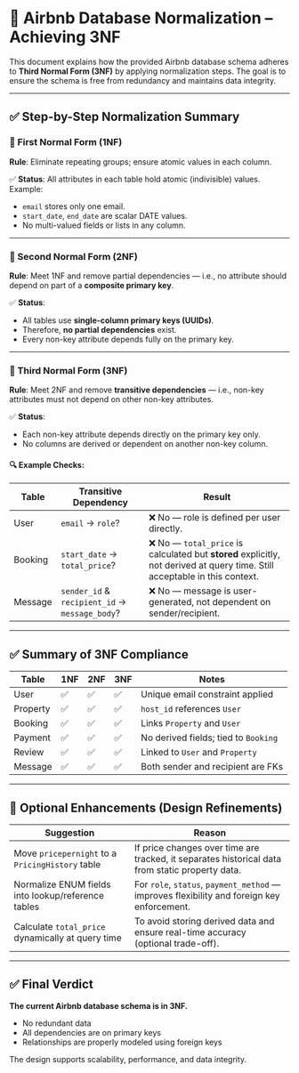# 🧠 Airbnb Database Normalization – Achieving 3NF

This document explains how the provided Airbnb database schema adheres to **Third Normal Form (3NF)** by applying normalization steps. The goal is to ensure the schema is free from redundancy and maintains data integrity.

---

## ✅ Step-by-Step Normalization Summary

### 🔹 First Normal Form (1NF)
**Rule**: Eliminate repeating groups; ensure atomic values in each column.

✅ **Status**: All attributes in each table hold atomic (indivisible) values.  
Example:
- `email` stores only one email.
- `start_date`, `end_date` are scalar DATE values.
- No multi-valued fields or lists in any column.

---

### 🔹 Second Normal Form (2NF)
**Rule**: Meet 1NF and remove partial dependencies — i.e., no attribute should depend on part of a **composite primary key**.

✅ **Status**:  
- All tables use **single-column primary keys (UUIDs)**.
- Therefore, **no partial dependencies** exist.
- Every non-key attribute depends fully on the primary key.

---

### 🔹 Third Normal Form (3NF)
**Rule**: Meet 2NF and remove **transitive dependencies** — i.e., non-key attributes must not depend on other non-key attributes.

✅ **Status**:  
- Each non-key attribute depends directly on the primary key only.
- No columns are derived or dependent on another non-key column.

#### 🔍 Example Checks:
| Table     | Transitive Dependency | Result |
|-----------|------------------------|--------|
| User      | `email` → `role`?      | ❌ No — role is defined per user directly. |
| Booking   | `start_date` → `total_price`? | ❌ No — `total_price` is calculated but **stored** explicitly, not derived at query time. Still acceptable in this context. |
| Message   | `sender_id` & `recipient_id` → `message_body`? | ❌ No — message is user-generated, not dependent on sender/recipient. |

---

## ✅ Summary of 3NF Compliance

| Table     | 1NF | 2NF | 3NF | Notes |
|-----------|-----|-----|-----|-------|
| User      | ✅  | ✅  | ✅  | Unique email constraint applied |
| Property  | ✅  | ✅  | ✅  | `host_id` references `User` |
| Booking   | ✅  | ✅  | ✅  | Links `Property` and `User` |
| Payment   | ✅  | ✅  | ✅  | No derived fields; tied to `Booking` |
| Review    | ✅  | ✅  | ✅  | Linked to `User` and `Property` |
| Message   | ✅  | ✅  | ✅  | Both sender and recipient are FKs |

---

## 🔄 Optional Enhancements (Design Refinements)

| Suggestion                     | Reason |
|--------------------------------|--------|
| Move `pricepernight` to a `PricingHistory` table | If price changes over time are tracked, it separates historical data from static property data. |
| Normalize ENUM fields into lookup/reference tables | For `role`, `status`, `payment_method` — improves flexibility and foreign key enforcement. |
| Calculate `total_price` dynamically at query time | To avoid storing derived data and ensure real-time accuracy (optional trade-off). |

---

## ✅ Final Verdict

**The current Airbnb database schema is in 3NF.**  
- No redundant data
- All dependencies are on primary keys
- Relationships are properly modeled using foreign keys

The design supports scalability, performance, and data integrity.
